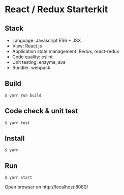 # React / Redux Starterkit

## Stack
* Language: Javascript ES6 + JSX
* View: React.js
* Application state management: Redux, react-redux
* Code quality: eslint
* Unit testing: enzyme, ava
* Bundler: webpack

## Build

```
$ yarn run build
```

## Code check & unit test

```
$ yarn test
```


## Install

```
$ yarn
```

## Run

```
$ yarn start
```
Open browser on http://localhost:8080/

